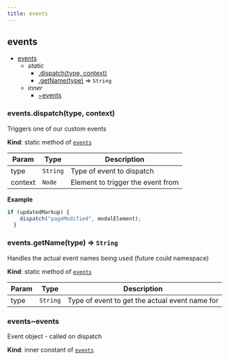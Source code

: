 ```yaml
---
title: events
---
```


<a name="module_events"></a>

## events

* [events](#module_events)
    * _static_
        * [.dispatch(type, context)](#module_events.dispatch)
        * [.getName(type)](#module_events.getName) ⇒ <code>String</code>
    * _inner_
        * [~events](#module_events..events)

<a name="module_events.dispatch"></a>

### events.dispatch(type, context)
Triggers one of our custom events

**Kind**: static method of [<code>events</code>](#module_events)  

| Param | Type | Description |
| --- | --- | --- |
| type | <code>String</code> | Type of event to dispatch |
| context | <code>Node</code> | Element to trigger the event from |

**Example**  
```js
if (updatedMarkup) {
    dispatch("pageModified", modalElement);
  }
```
<a name="module_events.getName"></a>

### events.getName(type) ⇒ <code>String</code>
Handles the actual event names being used (future could namespace)

**Kind**: static method of [<code>events</code>](#module_events)  

| Param | Type | Description |
| --- | --- | --- |
| type | <code>String</code> | Type of event to get the actual event name for |

<a name="module_events..events"></a>

### events~events
Event object - called on dispatch

**Kind**: inner constant of [<code>events</code>](#module_events)  

  